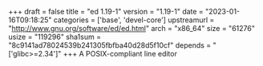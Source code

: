 +++
draft = false
title = "ed 1.19-1"
version = "1.19-1"
date = "2023-01-16T09:18:25"
categories = ['base', 'devel-core']
upstreamurl = "http://www.gnu.org/software/ed/ed.html"
arch = "x86_64"
size = "61276"
usize = "119296"
sha1sum = "8c9141ad78024539b241305fbfba40d28d5f10cf"
depends = "['glibc>=2.34']"
+++
A POSIX-compliant line editor